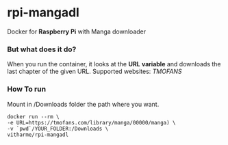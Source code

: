 # rpi-mangadl
Docker for **Raspberry Pi** with Manga downloader

### But what does it do?
When you run the container, it looks at the **URL** **variable** and downloads the last chapter of the given URL.
Supported websites: *TMOFANS*
### How To run
Mount in /Downloads folder the path where you want.
```
docker run --rm \ 
-e URL=https://tmofans.com/library/manga/00000/manga) \
-v `pwd`/YOUR_FOLDER:/Downloads \ 
vitharme/rpi-mangadl
